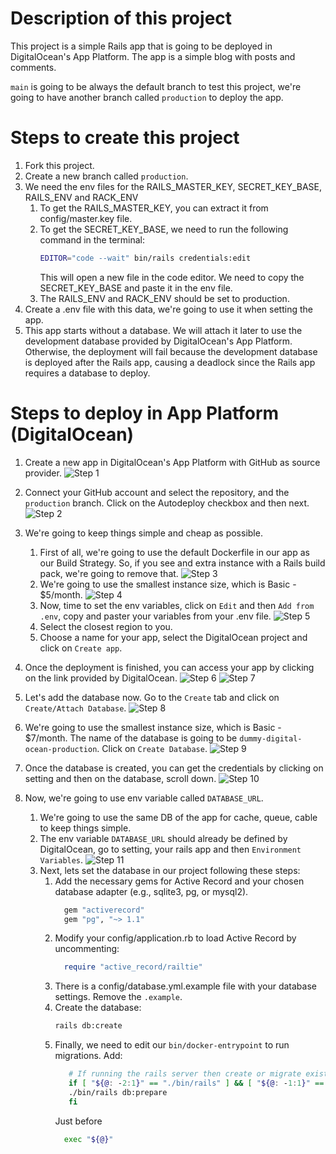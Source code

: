 # Description of this project
This project is a simple Rails app that is going to be deployed in DigitalOcean's App Platform. The app is a simple blog with posts and comments.

`main` is going to be always the default branch to test this project, we're going to have another branch called `production` to deploy the app.

# Steps to create this project
1. Fork this project.
2. Create a new branch called `production`.
3. We need the env files for the RAILS_MASTER_KEY, SECRET_KEY_BASE, RAILS_ENV and RACK_ENV
    1. To get the RAILS_MASTER_KEY, you can extract it from config/master.key file.
    2. To get the SECRET_KEY_BASE, we need to run the following command in the terminal:
        ```bash
        EDITOR="code --wait" bin/rails credentials:edit
        ```
        This will open a new file in the code editor. We need to copy the SECRET_KEY_BASE and paste it in the env file.
   3. The RAILS_ENV and RACK_ENV should be set to production.
4. Create a .env file with this data, we're going to use it when setting the app.
5. This app starts without a database. We will attach it later to use the development database provided by DigitalOcean's App Platform. Otherwise, the deployment will fail because the development database is deployed after the Rails app, causing a deadlock since the Rails app requires a database to deploy.

# Steps to deploy in App Platform (DigitalOcean)

1. Create a new app in DigitalOcean's App Platform with GitHub as source provider.
![Step 1](doc/images/img1.png)

2. Connect your GitHub account and select the repository, and the `production` branch. Click on the Autodeploy checkbox and then next.
![Step 2](doc/images/img2.png)

3. We're going to keep things simple and cheap as possible.
   1. First of all, we're going to use the default Dockerfile in our app as our Build Strategy. So, if you see and extra instance with a Rails build pack, we're going to remove that.
      ![Step 3](doc/images/img3.png)
   2. We're going to use the smallest instance size, which is Basic - $5/month.
      ![Step 4](doc/images/img4.png)
   3. Now, time to set the env variables, click on `Edit` and then `Add from .env`, copy and paster your variables from your .env file.
      ![Step 5](doc/images/img5.png)
   4. Select the closest region to you.
   5. Choose a name for your app, select the DigitalOcean project and click on `Create app`.
      
4. Once the deployment is finished, you can access your app by clicking on the link provided by DigitalOcean.
![Step 6](doc/images/img6.png)
![Step 7](doc/images/img7.png)

5. Let's add the database now. Go to the `Create` tab and click on `Create/Attach Database`.
![Step 8](doc/images/img8.png)

6. We're going to use the smallest instance size, which is Basic - $7/month. The name of the database is going to be `dummy-digital-ocean-production`. Click on `Create Database`.
![Step 9](doc/images/img9.png)

7. Once the database is created, you can get the credentials by clicking on setting and then on the database, scroll down.
![Step 10](doc/images/img10.png)

8. Now, we're going to use env variable called `DATABASE_URL`.
   1. We're going to use the same DB of the app for cache, queue, cable to keep things simple.
   2. The env variable `DATABASE_URL` should already be defined by DigitalOcean, go to setting, your rails app and then `Environment Variables`.
      ![Step 11](doc/images/img11.png)
   3. Next, lets set the database in our project following these steps:
      1. Add the necessary gems for Active Record and your chosen database adapter (e.g., sqlite3, pg, or mysql2).
          ```ruby
            gem "activerecord"
            gem "pg", "~> 1.1"
          ```
      2. Modify your config/application.rb to load Active Record by uncommenting:
          ```ruby
            require "active_record/railtie"
          ```
      3. There is a config/database.yml.example file with your database settings. Remove the `.example`.
      4. Create the database:
         ```bash
         rails db:create
         ```
      5. Finally, we need to edit our `bin/docker-entrypoint` to run migrations. Add:
         ```bash
            # If running the rails server then create or migrate existing database
            if [ "${@: -2:1}" == "./bin/rails" ] && [ "${@: -1:1}" == "server" ]; then
            ./bin/rails db:prepare
            fi
         ```
         Just before
          ```bash
            exec "${@}"
          ```
